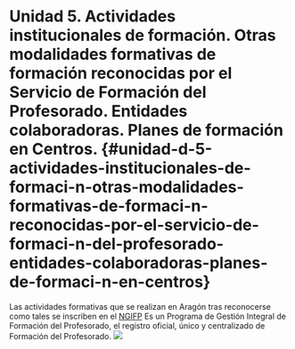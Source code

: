 # Unidad 5. Actividades institucionales de formación. Otras modalidades formativas de formación reconocidas por el Servicio de Formación del Profesorado. Entidades colaboradoras. Planes de formación en Centros. {#unidad-d-5-actividades-institucionales-de-formaci-n-otras-modalidades-formativas-de-formaci-n-reconocidas-por-el-servicio-de-formaci-n-del-profesorado-entidades-colaboradoras-planes-de-formaci-n-en-centros}

Las actividades formativas que se realizan en Aragón tras reconocerse como tales se inscriben en el [NGIFP](https://www.google.com/url?q=http://servicios3.aragon.es/ngifp/inicio.inicio.do;jsessionid%3Dac1b013830e1fb634f47db0845d9b66ca3904a93b600.e3uNbN8Na3uOe3eTchf0&sa=D&ust=1511515248807000&usg=AFQjCNHbVFf2SXMOJRTfnS6C2bADgZEZWw) Es un Programa de Gestión Integral de Formación del Profesorado, el registro oficial, único y centralizado de Formación del Profesorado.
[![](/assets/Selección_017.png)](http://servicios3.aragon.es/ngifp/inicio.inicio.do)
